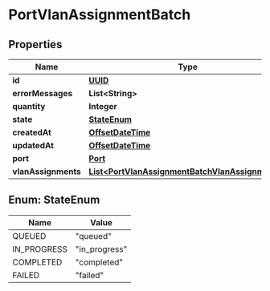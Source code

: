 
# PortVlanAssignmentBatch

## Properties
Name | Type | Description | Notes
------------ | ------------- | ------------- | -------------
**id** | [**UUID**](UUID.md) |  |  [optional]
**errorMessages** | **List&lt;String&gt;** |  |  [optional]
**quantity** | **Integer** |  |  [optional]
**state** | [**StateEnum**](#StateEnum) |  |  [optional]
**createdAt** | [**OffsetDateTime**](OffsetDateTime.md) |  |  [optional]
**updatedAt** | [**OffsetDateTime**](OffsetDateTime.md) |  |  [optional]
**port** | [**Port**](Port.md) |  |  [optional]
**vlanAssignments** | [**List&lt;PortVlanAssignmentBatchVlanAssignments&gt;**](PortVlanAssignmentBatchVlanAssignments.md) |  |  [optional]


<a name="StateEnum"></a>
## Enum: StateEnum
Name | Value
---- | -----
QUEUED | &quot;queued&quot;
IN_PROGRESS | &quot;in_progress&quot;
COMPLETED | &quot;completed&quot;
FAILED | &quot;failed&quot;



